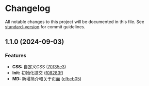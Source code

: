 # Changelog

All notable changes to this project will be documented in this file. See [standard-version](https://github.com/conventional-changelog/standard-version) for commit guidelines.

## 1.1.0 (2024-09-03)


### Features

* **CSS:** 自定义CSS ([70f35e3](https://github.com/guizimo/vue3-stage/commit/70f35e30d3106e53557f7cd6e3ab3672c54b8006))
* **Init:** 初始化提交 ([f08283f](https://github.com/guizimo/vue3-stage/commit/f08283f910f9f1641d35c96f6f6df8d792b95b74))
* **MD:** 新增简介和关于页面 ([cfbcb05](https://github.com/guizimo/vue3-stage/commit/cfbcb05b9fe6aaa1a214c85b4492f90cf7e7bb72))
